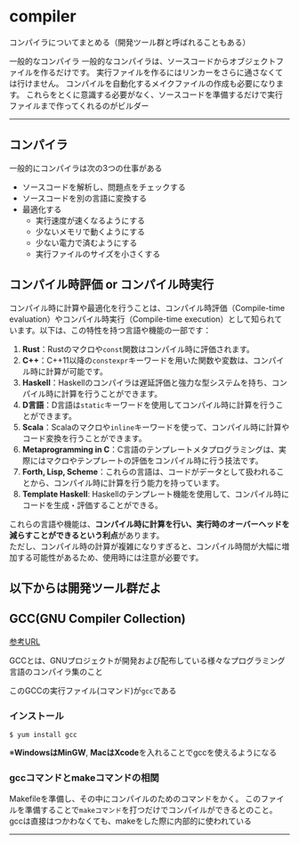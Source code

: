 # compiler

コンパイラについてまとめる（開発ツール群と呼ばれることもある）

一般的なコンパイラ
一般的なコンパイラは、ソースコードからオブジェクトファイルを作るだけです。
実行ファイルを作るにはリンカーをさらに通さなくては行けません。
コンパイルを自動化するメイクファイルの作成も必要になります。
これらをとくに意識する必要がなく、ソースコードを準備するだけで実行ファイルまで作ってくれるのがビルダー

---

## コンパイラ

一般的にコンパイラは次の3つの仕事がある

- ソースコードを解析し、問題点をチェックする
- ソースコードを別の言語に変換する
- 最適化する
  - 実行速度が速くなるようにする
  - 少ないメモリで動くようにする
  - 少ない電力で済むようにする
  - 実行ファイルのサイズを小さくする

## コンパイル時評価 or コンパイル時実行

コンパイル時に計算や最適化を行うことは、コンパイル時評価（Compile-time evaluation）やコンパイル時実行（Compile-time execution）として知られています。以下は、この特性を持つ言語や機能の一部です：

1. **Rust**：Rustのマクロや`const`関数はコンパイル時に評価されます。
2. **C++**：C++11以降の`constexpr`キーワードを用いた関数や変数は、コンパイル時に計算が可能です。
3. **Haskell**：Haskellのコンパイラは遅延評価と強力な型システムを持ち、コンパイル時に計算を行うことができます。
4. **D言語**：D言語は`static`キーワードを使用してコンパイル時に計算を行うことができます。
5. **Scala**：Scalaのマクロや`inline`キーワードを使って、コンパイル時に計算やコード変換を行うことができます。
6. **Metaprogramming in C**：C言語のテンプレートメタプログラミングは、実際にはマクロやテンプレートの評価をコンパイル時に行う技法です。
7. **Forth, Lisp, Scheme**：これらの言語は、コードがデータとして扱われることから、コンパイル時に計算を行う能力を持っています。
8. **Template Haskell**: Haskellのテンプレート機能を使用して、コンパイル時にコードを生成・評価することができる。

これらの言語や機能は、**コンパイル時に計算を行い、実行時のオーバーヘッドを減らすことができるという利点**があります。  
ただし、コンパイル時の計算が複雑になりすぎると、コンパイル時間が大幅に増加する可能性があるため、使用時には注意が必要です。

## 以下からは開発ツール群だよ

## GCC(GNU Compiler Collection)

[参考URL](https://qiita.com/chihiro/items/1725f9dbb51942534641)

GCCとは、GNUプロジェクトが開発および配布している様々なプログラミング言語のコンパイラ集のこと

このGCCの実行ファイル(コマンド)が`gcc`である

### インストール

`$ yum install gcc`

※**WindowsはMinGW**, **MacはXcode**を入れることでgccを使えるようになる

### gccコマンドとmakeコマンドの相関

Makefileを準備し、その中にコンパイルのためのコマンドをかく。
このファイルを準備することで`makeコマンド`を打つだけでコンパイルができるとのこと。
gccは直接はつかわなくても、makeをした際に内部的に使われている

---